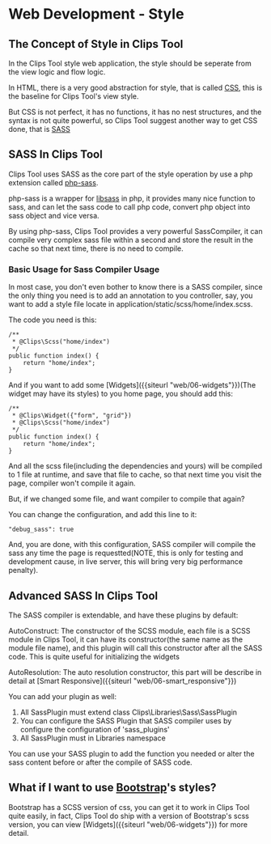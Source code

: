 # Web Development - Style

## The Concept of Style in Clips Tool

In the Clips Tool style web application, the style should be seperate from the view logic and flow logic.

In HTML, there is a very good abstraction for style, that is called [CSS](http://en.wikipedia.org/wiki/Cascading_Style_Sheets), this is the baseline for Clips Tool's view style.

But CSS is not perfect, it has no functions, it has no nest structures, and the syntax is not quite powerful, so Clips Tool suggest another way to get CSS done, that is [SASS](http://sass-lang.com)

## SASS In Clips Tool

Clips Tool uses SASS as the core part of the style operation by use a php extension called [php-sass](https://github.com/guitarpoet/php-sass). 

php-sass is a wrapper for [libsass](http://libsass.org) in php, it provides many nice function to sass, and can let the sass code to call php code, convert php object into sass object and vice versa.

By using php-sass, Clips Tool provides a very powerful SassCompiler, it can compile very complex sass file within a second and store the result in the cache so that next time, there is no need to compile.

### Basic Usage for Sass Compiler Usage

In most case, you don't even bother to know there is a SASS compiler, since the only thing you need is to add an annotation to you controller, say, you want to add a style file locate in application/static/scss/home/index.scss.

The code you need is this:

	/**
	 * @Clips\Scss("home/index")
	 */
	public function index() {
		return "home/index";
	}

And if you want to add some [Widgets]({{siteurl "web/06-widgets"}})(The widget may have its styles) to you home page, you should add this:


	/**
	 * @Clips\Widget({"form", "grid"})
	 * @Clips\Scss("home/index")
	 */
	public function index() {
		return "home/index";
	}

And all the scss file(including the dependencies and yours) will be compiled to 1 file at runtime, and save that file to cache, so that next time you visit the page, compiler won't compile it again.

But, if we changed some file, and want compiler to compile that again?

You can change the configuration, and add this line to it:

	"debug_sass": true

And, you are done, with this configuration, SASS compiler will compile the sass any time the page is requestted(NOTE, this is only for testing and development cause, in live server, this will bring very big performance penalty).

## Advanced SASS In Clips Tool

The SASS compiler is extendable, and have these plugins by default:

AutoConstruct: The constructor of the SCSS module, each file is a SCSS module in Clips Tool, it can have its constructor(the same name as the module file name), and this plugin will call this constructor after all the SASS code. This is quite useful for initializing the widgets

AutoResolution: The auto resolution constructor, this part will be describe in detail at [Smart Responsive]({{siteurl "web/06-smart_responsive"}})

You can add your plugin as well:

1. All SassPlugin must extend class Clips\Libraries\Sass\SassPlugin
2. You can configure the SASS Plugin that SASS compiler uses by configure the configuration of 'sass_plugins'
3. All SassPlugin must in Libraries namespace

You can use your SASS plugin to add the function you needed or alter the sass content before or after the compile of SASS code.

## What if I want to use [Bootstrap](http://getbootstrap.com)'s styles?

Bootstrap has a SCSS version of css, you can get it to work in Clips Tool quite easily, in fact, Clips Tool do ship with a version of Bootstrap's scss version, you can view [Widgets]({{siteurl "web/06-widgets"}}) for more detail.
